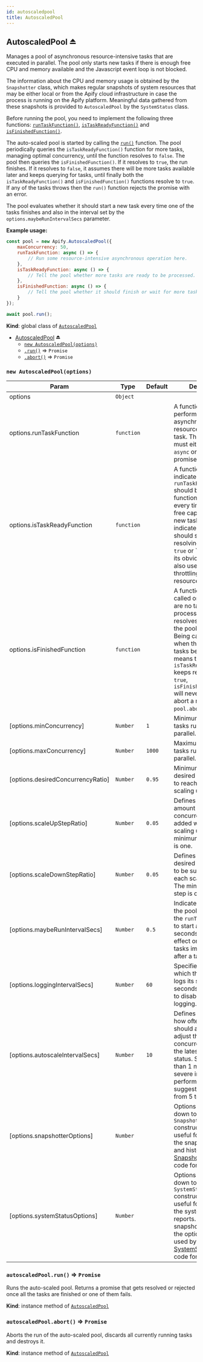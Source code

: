 ```yaml
---
id: autoscaledpool
title: AutoscaledPool
---
```

<a name="exp_module_AutoscaledPool--AutoscaledPool"></a>

## AutoscaledPool ⏏
Manages a pool of asynchronous resource-intensive tasks that are executed in parallel.
The pool only starts new tasks if there is enough free CPU and memory available
and the Javascript event loop is not blocked.

The information about the CPU and memory usage is obtained by the `Snapshotter` class,
which makes regular snapshots of system resources that may be either local
or from the Apify cloud infrastructure in case the process is running on the Apify platform.
Meaningful data gathered from these snapshots is provided to `AutoscaledPool` by the `SystemStatus` class.

Before running the pool, you need to implement the following three functions:
[`runTaskFunction()`](AutoscaledPool#runTaskFunction),
[`isTaskReadyFunction()`](AutoscaledPool#isTaskReadyFunction) and
[`isFinishedFunction()`](AutoscaledPool#isFinishedFunction).

The auto-scaled pool is started by calling the [`run()`](AutoscaledPool#run) function.
The pool periodically queries the `isTaskReadyFunction()` function
for more tasks, managing optimal concurrency, until the function resolves to `false`. The pool then queries
the `isFinishedFunction()`. If it resolves to `true`, the run finishes. If it resolves to `false`, it assumes
there will be more tasks available later and keeps querying for tasks, until finally both the
`isTaskReadyFunction()` and `isFinishedFunction()` functions resolve to `true`. If any of the tasks throws
then the `run()` function rejects the promise with an error.

The pool evaluates whether it should start a new task every time one of the tasks finishes
and also in the interval set by the `options.maybeRunIntervalSecs` parameter.

**Example usage:**

```javascript
const pool = new Apify.AutoscaledPool({
    maxConcurrency: 50,
    runTaskFunction: async () => {
        // Run some resource-intensive asynchronous operation here.
    },
    isTaskReadyFunction: async () => {
        // Tell the pool whether more tasks are ready to be processed. (true / false)
    },
    isFinishedFunction: async () => {
        // Tell the pool whether it should finish or wait for more tasks to become available. (true / false)
    }
});

await pool.run();
```

**Kind**: global class of [<code>AutoscaledPool</code>](#module_AutoscaledPool)  
* [AutoscaledPool](#exp_module_AutoscaledPool--AutoscaledPool) ⏏
    * [`new AutoscaledPool(options)`](#new_module_AutoscaledPool--AutoscaledPool_new)
    * [`.run()`](#module_AutoscaledPool--AutoscaledPool+run) ⇒ <code>Promise</code>
    * [`.abort()`](#module_AutoscaledPool--AutoscaledPool+abort) ⇒ <code>Promise</code>

<a name="new_module_AutoscaledPool--AutoscaledPool_new"></a>

### `new AutoscaledPool(options)`

| Param | Type | Default | Description |
| --- | --- | --- | --- |
| options | <code>Object</code> |  |  |
| options.runTaskFunction | <code>function</code> |  | A function that performs an asynchronous resource-intensive task.   The function must either be labeled `async` or return a promise. |
| options.isTaskReadyFunction | <code>function</code> |  | A function that indicates whether `runTaskFunction` should be called. This function is called every time there is free capacity for a new task and it should   indicate whether it should start or not by resolving to either `true` or `false.   Besides its obvious use, it is also useful for task throttling to save resources. |
| options.isFinishedFunction | <code>function</code> |  | A function that is called only when there are no tasks to be processed.   If it resolves to `true` then the pool's run finishes. Being called only   when there are no tasks being processed means that as long as `isTaskReadyFunction()`   keeps resolving to `true`, `isFinishedFunction()` will never be called.   To abort a run, use the `pool.abort()` method. |
| [options.minConcurrency] | <code>Number</code> | <code>1</code> | Minimum number of tasks running in parallel. |
| [options.maxConcurrency] | <code>Number</code> | <code>1000</code> | Maximum number of tasks running in parallel. |
| [options.desiredConcurrencyRatio] | <code>Number</code> | <code>0.95</code> | Minimum level of desired concurrency to reach before more scaling up is allowed. |
| [options.scaleUpStepRatio] | <code>Number</code> | <code>0.05</code> | Defines the fractional amount of desired concurrency to be added with each scaling up.   The minimum scaling step is one. |
| [options.scaleDownStepRatio] | <code>Number</code> | <code>0.05</code> | Defines the amount of desired concurrency to be subtracted with each scaling down.   The minimum scaling step is one. |
| [options.maybeRunIntervalSecs] | <code>Number</code> | <code>0.5</code> | Indicates how often the pool should call the `runTaskFunction()` to start a new task, in seconds.   This has no effect on starting new tasks immediately after a task completes. |
| [options.loggingIntervalSecs] | <code>Number</code> | <code>60</code> | Specifies a period in which the instance logs its state, in seconds.   Set to `null` to disable periodic logging. |
| [options.autoscaleIntervalSecs] | <code>Number</code> | <code>10</code> | Defines in seconds how often the pool should attempt to adjust the desired concurrency   based on the latest system status. Setting it lower than 1 might have a severe impact on performance.   We suggest using a value from 5 to 20. |
| [options.snapshotterOptions] | <code>Number</code> |  | Options to be passed down to the `Snapshotter` constructor. This is useful for fine-tuning   the snapshot intervals and history.   See <a href="https://github.com/apifytech/apify-js/blob/develop/src/autoscaling/snapshotter.js">Snapshotter</a> source code for more details. |
| [options.systemStatusOptions] | <code>Number</code> |  | Options to be passed down to the `SystemStatus` constructor. This is useful for fine-tuning   the system status reports. If a custom snapshotter is set in the options, it will be used   by the pool.   See <a href="https://github.com/apifytech/apify-js/blob/develop/src/autoscaling/system_status.js">SystemStatus</a> source code for more details. |

<a name="module_AutoscaledPool--AutoscaledPool+run"></a>

### `autoscaledPool.run()` ⇒ <code>Promise</code>
Runs the auto-scaled pool. Returns a promise that gets resolved or rejected once
all the tasks are finished or one of them fails.

**Kind**: instance method of [<code>AutoscaledPool</code>](#exp_module_AutoscaledPool--AutoscaledPool)  
<a name="module_AutoscaledPool--AutoscaledPool+abort"></a>

### `autoscaledPool.abort()` ⇒ <code>Promise</code>
Aborts the run of the auto-scaled pool, discards all currently running tasks and destroys it.

**Kind**: instance method of [<code>AutoscaledPool</code>](#exp_module_AutoscaledPool--AutoscaledPool)  

